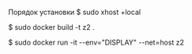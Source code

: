 Порядок установки
$ sudo xhost +local

$ sudo docker build -t z2 .

$ sudo docker run -it --env="DISPLAY" --net=host z2
